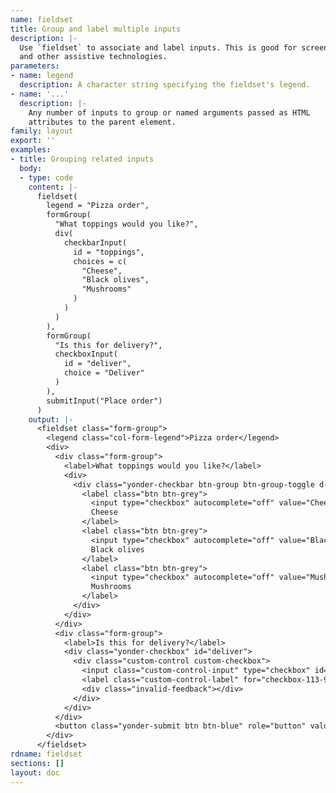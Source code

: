 ```yaml
---
name: fieldset
title: Group and label multiple inputs
description: |-
  Use `fieldset` to associate and label inputs. This is good for screen readers
  and other assistive technologies.
parameters:
- name: legend
  description: A character string specifying the fieldset's legend.
- name: '...'
  description: |-
    Any number of inputs to group or named arguments passed as HTML
    attributes to the parent element.
family: layout
export: ''
examples:
- title: Grouping related inputs
  body:
  - type: code
    content: |-
      fieldset(
        legend = "Pizza order",
        formGroup(
          "What toppings would you like?",
          div(
            checkbarInput(
              id = "toppings",
              choices = c(
                "Cheese",
                "Black olives",
                "Mushrooms"
              )
            )
          )
        ),
        formGroup(
          "Is this for delivery?",
          checkboxInput(
            id = "deliver",
            choice = "Deliver"
          )
        ),
        submitInput("Place order")
      )
    output: |-
      <fieldset class="form-group">
        <legend class="col-form-legend">Pizza order</legend>
        <div>
          <div class="form-group">
            <label>What toppings would you like?</label>
            <div>
              <div class="yonder-checkbar btn-group btn-group-toggle d-flex" id="toppings" data-toggle="buttons">
                <label class="btn btn-grey">
                  <input type="checkbox" autocomplete="off" value="Cheese"/>
                  Cheese
                </label>
                <label class="btn btn-grey">
                  <input type="checkbox" autocomplete="off" value="Black olives"/>
                  Black olives
                </label>
                <label class="btn btn-grey">
                  <input type="checkbox" autocomplete="off" value="Mushrooms"/>
                  Mushrooms
                </label>
              </div>
            </div>
          </div>
          <div class="form-group">
            <label>Is this for delivery?</label>
            <div class="yonder-checkbox" id="deliver">
              <div class="custom-control custom-checkbox">
                <input class="custom-control-input" type="checkbox" id="checkbox-113-985" name="deliver" value="Deliver" autocomplete="off"/>
                <label class="custom-control-label" for="checkbox-113-985">Deliver</label>
                <div class="invalid-feedback"></div>
              </div>
            </div>
          </div>
          <button class="yonder-submit btn btn-blue" role="button" value="Place order">Place order</button>
        </div>
      </fieldset>
rdname: fieldset
sections: []
layout: doc
---
```

